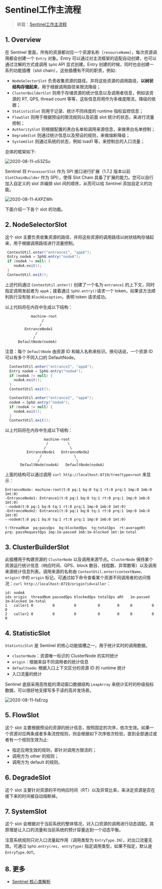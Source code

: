 # Sentinel工作主流程

> 转载：[Sentinel工作主流程](https://github.com/alibaba/Sentinel/wiki/Sentinel%E5%B7%A5%E4%BD%9C%E4%B8%BB%E6%B5%81%E7%A8%8B)

## 1. Overview

在 Sentinel 里面，所有的资源都对应一个资源名称（`resourceName`），每次资源调用都会创建一个 `Entry` 对象。Entry 可以通过对主流框架的适配自动创建，也可以通过注解的方式或调用 `SphU` API 显式创建。Entry 创建的时候，同时也会创建一系列功能插槽（slot chain），这些插槽有不同的职责，例如:

* `NodeSelectorSlot` 负责收集资源的路径，并将这些资源的调用路径，**以树状结构存储起来**，用于根据调用路径来限流降级；
* `ClusterBuilderSlot` 则用于存储资源的统计信息以及调用者信息，例如该资源的 RT, QPS, thread count 等等，这些信息将用作为多维度限流，降级的依据；
* `StatisticSlot` 则用于记录、统计不同纬度的 runtime 指标监控信息；
* `FlowSlot` 则用于根据预设的限流规则以及前面 slot 统计的状态，来进行流量控制；
* `AuthoritySlot` 则根据配置的黑白名单和调用来源信息，来做黑白名单控制；
* `DegradeSlot` 则通过统计信息以及预设的规则，来做熔断降级；
* `SystemSlot` 则通过系统的状态，例如 load1 等，来控制总的入口流量；

总体的框架如下:

![2020-08-11-o53ZSu](https://image.ldbmcs.com/2020-08-11-o53ZSu.jpg)

Sentinel 将 `ProcessorSlot` 作为 SPI 接口进行扩展（1.7.2 版本以前 `SlotChainBuilder` 作为 SPI），使得 Slot Chain 具备了扩展的能力。您可以自行加入自定义的 slot 并编排 slot 间的顺序，从而可以给 Sentinel 添加自定义的功能。

![2020-08-11-AXPZWh](https://image.ldbmcs.com/2020-08-11-AXPZWh.jpg)

下面介绍一下各个 slot 的功能。

## 2. NodeSelectorSlot

这个 slot 主要负责收集资源的路径，并将这些资源的调用路径以树状结构存储起来，用于根据调用路径进行流量控制。

```java
 ContextUtil.enter("entrance1", "appA");
 Entry nodeA = SphU.entry("nodeA");
 if (nodeA != null) {
    nodeA.exit();
 }
 ContextUtil.exit();
```

上述代码通过 `ContextUtil.enter()` 创建了一个名为 `entrance1` 的上下文，同时指定调用发起者为 `appA`；接着通过 `SphU.entry()`请求一个 token，如果该方法顺利执行没有抛 `BlockException`，表明 token 请求成功。

以上代码将在内存中生成以下结构：

```text
            machine-root
                 /     
                /
         EntranceNode1
              /
             /   
      DefaultNode(nodeA)
```

注意：每个 `DefaultNode` 由资源 ID 和输入名称来标识。换句话说，一个资源 ID 可以有多个不同入口的 DefaultNode。

```java
  ContextUtil.enter("entrance1", "appA");
  Entry nodeA = SphU.entry("nodeA");
  if (nodeA != null) {
    nodeA.exit();
  }
  ContextUtil.exit();

  ContextUtil.enter("entrance2", "appA");
  nodeA = SphU.entry("nodeA");
  if (nodeA != null) {
    nodeA.exit();
  }
  ContextUtil.exit();
```

以上代码将在内存中生成以下结构：

```text
                  machine-root
                   /         \
                  /           \
          EntranceNode1   EntranceNode2
                /               \
               /                 \
       DefaultNode(nodeA)   DefaultNode(nodeA)
```

上面的结构可以通过调用 `curl http://localhost:8719/tree?type=root` 来显示：

```text
EntranceNode: machine-root(t:0 pq:1 bq:0 tq:1 rt:0 prq:1 1mp:0 1mb:0 1mt:0)
-EntranceNode1: Entrance1(t:0 pq:1 bq:0 tq:1 rt:0 prq:1 1mp:0 1mb:0 1mt:0)
--nodeA(t:0 pq:1 bq:0 tq:1 rt:0 prq:1 1mp:0 1mb:0 1mt:0)
-EntranceNode2: Entrance1(t:0 pq:1 bq:0 tq:1 rt:0 prq:1 1mp:0 1mb:0 1mt:0)
--nodeA(t:0 pq:1 bq:0 tq:1 rt:0 prq:1 1mp:0 1mb:0 1mt:0)

t:threadNum  pq:passQps  bq:blockedQps  tq:totalQps  rt:averageRt  prq: passRequestQps 1mp:1m-passed 1mb:1m-blocked 1mt:1m-total
```

## 3. ClusterBuilderSlot

此插槽用于构建资源的 `ClusterNode` 以及调用来源节点。`ClusterNode` 保持某个资源运行统计信息（响应时间、QPS、block 数目、线程数、异常数等）以及调用来源统计信息列表。调用来源的名称由 `ContextUtil.enter(contextName，origin)` 中的 `origin` 标记。可通过如下命令查看某个资源不同调用者的访问情况：`curl http://localhost:8719/origin?id=caller`：

```text
id: nodeA
idx origin  threadNum passedQps blockedQps totalQps aRt   1m-passed 1m-blocked 1m-total 
1   caller1 0         0         0          0        0     0         0          0        
2   caller2 0         0         0          0        0     0         0          0
```

## 4. StatisticSlot

`StatisticSlot` 是 Sentinel 的核心功能插槽之一，用于统计实时的调用数据。

* `clusterNode`：资源唯一标识的 ClusterNode 的实时统计
* `origin`：根据来自不同调用者的统计信息
* `defaultnode`: 根据入口上下文区分的资源 ID 的 runtime 统计
* 入口流量的统计

Sentinel 底层采用高性能的滑动窗口数据结构 `LeapArray` 来统计实时的秒级指标数据，可以很好地支撑写多于读的高并发场景。

![2020-08-11-faErzg](https://image.ldbmcs.com/2020-08-11-faErzg.jpg)

## 5. FlowSlot

这个 slot 主要根据预设的资源的统计信息，按照固定的次序，依次生效。如果一个资源对应两条或者多条流控规则，则会根据如下次序依次检验，直到全部通过或者有一个规则生效为止:

* 指定应用生效的规则，即针对调用方限流的；
* 调用方为 other 的规则；
* 调用方为 default 的规则。

## 6. DegradeSlot

这个 slot 主要针对资源的平均响应时间（RT）以及异常比率，来决定资源是否在接下来的时间被自动熔断掉。

## 7. SystemSlot

这个 slot 会根据对于当前系统的整体情况，对入口资源的调用进行动态调配。其原理是让入口的流量和当前系统的预计容量达到一个动态平衡。

注意系统规则只对入口流量起作用（调用类型为 `EntryType.IN`），对出口流量无效。可通过 `SphU.entry(res, entryType)` 指定调用类型，如果不指定，默认是`EntryType.OUT`。

## 8. 更多

* [Sentinel 核心类解析](https://github.com/alibaba/Sentinel/wiki/Sentinel-核心类解析)

